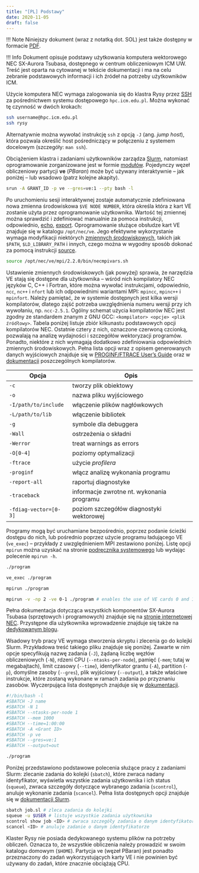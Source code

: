 ```yaml
---
title: "[PL] Podstawy"
date: 2020-11-05
draft: false
---
```


<!-- <Last revision: 2020-11-05 by M. Hermanowicz <m.hermanowicz@icm.edu.pl> -->

!!! Note
    Niniejszy dokument (wraz z notatką dot. SOL) jest także dostępny w
    formacie [PDF][pl_nec_tsubasa_pdf].

[pl_nec_tsubasa_pdf]: ./pdf/pl_nec_tsubasa.pdf

!!! Info
    Dokument opisuje podstawy użytkowania komputera wektorowego NEC
    SX-Aurora Tsubasa, dostępnego w centrum obliczeniowym ICM
    UW. Treść jest oparta na cytowanej w tekście dokumentacji i ma na
    celu zebranie podstawowych informacji i ich źródeł na potrzeby
    użytkowników ICM.


Użycie komputera NEC wymaga zalogowania się do klastra Rysy przez
[SSH] za pośrednictwem systemu dostępowego `hpc.icm.edu.pl`. Można
wykonać tę czynność w dwóch krokach:

[SSH]: https://en.wikipedia.org/wiki/Secure_Shell

```.sh
ssh username@hpc.icm.edu.pl
ssh rysy
```

Alternatywnie można wywołać instrukcję `ssh` z opcją `-J` (ang. *jump
host*), która pozwala określić host pośredniczący w połączeniu z
systemem docelowym (szczegóły: `man ssh`).

Obciążeniem klastra i zadaniami użytkowników zarządza [Slurm],
natomiast oprogramowanie zorganizowane jest w formie
[modułów]. Pojedynczy węzeł obliczeniowy partycji **ve** (*PBaran*) może być
używany interaktywnie – jak poniżej – lub wsadowo (patrz kolejne
akapity).


[Slurm]: https://slurm.schedmd.com/overview.html
[modułów]: https://modules.readthedocs.io/en/latest

```.sh
srun -A GRANT_ID -p ve --gres=ve:1 --pty bash -l
```

Po uruchomieniu sesji interaktywnej zostaje automatycznie zdefiniowana
nowa zmienna środowiskowa `$VE NODE NUMBER`, która określa która z
kart VE zostanie użyta przez oprogramowanie użytkownika.  Wartość tej
zmiennej można sprawdzić i zdefiniować manualnie za pomoca instrukcji,
odpowiednio, [echo], [export]. Oprogramowanie służące obsłudze kart VE
znajduje się w katalogu `/opt/nec/ve`. Jego efektywne wykorzystanie
wymaga modyfikacji niektórych [zmiennych środowiskowych], takich jak
`$PATH`, `$LD_LIBRARY_PATH` i innych, czego można w wygodny sposób dokonać
za pomocą instrukcji [source].

```.sh
source /opt/nec/ve/mpi/2.2.0/bin/necmpivars.sh
```

[echo]: https://en.wikipedia.org/wiki/Echo_(command)
[export]: https://ss64.com/bash/export.html
[zmiennych środowiskowych]: https://en.wikipedia.org/wiki/Environment_variable
[source]: https://ss64.com/bash/source.html


Ustawienie zmiennych środowiskowych (jak powyżej) sprawia, że
narzędzia VE stają się dostępne dla użytkownika – wśród nich
kompilatory NEC języków C, C++ i Fortran, które można wywołać
instrukcjami, odpowiednio, `ncc`, `nc++` i `nfort` lub ich
odpowiednimi wariantami MPI: `mpincc`, `mpinc++` i `mpinfort`.  Należy
pamiętać, że w systemie dostępnych jest kilka wersji kompilatorów,
dlatego zajść potrzeba uwzględnienia numeru wersji przy ich wywołaniu,
np. `ncc-2.5.1`. Ogólny schemat użycia kompilatorów NEC jest zgodny ze
standardem znanym z GNU GCC: `<kompilator> <opcje> <plik
źródłowy>`. Tabela poniżej listuje zbiór kilkunastu podstawowych opcji
kompilatorów NEC. Ostatnie cztery z nich, oznaczone czerwoną czcionką,
pozwalają na analizę wydajności i szczegółów wektoryzacji
programów. Ponadto, niektóre z nich wymagają dodatkowo zdefiniowania
odpowiednich zmiennych środowiskowych. Pełna lista opcji wraz z opisem
generowanych danych wyjściowych znajduje się w [PROGINF/FTRACE User’s
Guide] oraz w [dokumentacji][necdoc] poszczególnych kompilatorów.

[necdoc]: https://www.hpc.nec/documents/
[PROGINF/FTRACE User’s Guide]: https://www.hpc.nec/documents/sdk/pdfs/g2at03e-PROGINF_FTRACE_User_Guide_en.pdf

| Opcja	                |  Opis	                                   |
|-----------------------|------------------------------------------|
| `-c`                  |  tworzy plik obiektowy                   |
| `-o`                  |  nazwa pliku wyjściowego                 |
| `-I/path/to/include`  |  włączenie plików nagłówkowych           |
| `-L/path/to/lib`      |  włączenie bibliotek                     |
| `-g`                  |  symbole dla debuggera                   |
| `-Wall`               |  ostrzeżenia o składni                   |
| `-Werror`             |  treat warnings as errors                |
| `-O[0-4]`             |  poziomy optymalizacji                   |
| `-ftrace`             |  użycie *profilera*                      |
| `-proginf`            |  włącz analizę wykonania programu        |
| `-report-all`         |  raportuj diagnostyke                    |
| `-traceback`          |  informacje zwrotne nt. wykonania programu |
| `-fdiag-vector=[0-3]` |  poziom szczegółów diagnostyki wektorowej |


Programy mogą być uruchamiane bezpośrednio, poprzez podanie ścieżki
dostępu do nich, lub pośrednio poprzez użycie programu ładującego VE
(`ve_exec`) – przykłady z uwzględnieniem MPI zestawiono poniżej. Listę
opcji `mpirun` można uzyskać na stronie [podręcznika
systemowego][manmpirun] lub wydając polecenie `mpirun -h`.


```.sh
./program
```

```.sh
ve_exec ./program
```

```.sh
mpirun ./program
```

```.sh
mpirun -v -np 2 -ve 0-1 ./program # enables the use of VE cards 0 and 1
```

Pełna dokumentacja dotycząca wszystkich komponentów SX-Aurora Tsubasa
(sprzętowych i programowych) znajduje się na [stronie internetowej
NEC][necdoc]. Przystępne dla użytkownika wprowadzenie znajduje się
także na [dedykowanym blogu][necblog].


[manmpirun]: https://www.open-mpi.org/doc/v4.0/man1/mpirun.1.php

[necblog]: https://sx-aurora.github.io/posts/VE-first-steps

Wsadowy tryb pracy VE wymaga stworzenia skryptu i zlecenia go do
kolejki Slurm. Przykładowa treść takiego pliku znajduje się
poniżej. Zawarte w nim opcje specyfikują nazwę zadania (`-J`), żądaną
liczbę węzłów obliczeniowych (`-N`), rdzeni CPU (`--ntasks-per-node`),
pamięć (`-mem`; tutaj w megabajtach), limit czasowy (`--time`),
identyfikator grantu (`-A`), partition (`-p`), domyślne zasoby
(`--gres`), plik wyjściowy (`--output`), a także właściwe instrukcje,
które zostaną wykonane w ramach zadania po przyznaniu
zasobów. Wyczerpująca lista dostępnych znajduje się w
[dokumentacji][slurmdoc].

[slurmdoc]: https://slurm.schedmd.com/documentation.html


```.sh
#!/bin/bash -l
#SBATCH -J name
#SBATCH -N 1
#SBATCH --ntasks-per-node 1
#SBATCH --mem 1000
#SBATCH --time=1:00:00
#SBATCH -A <Grant ID>
#SBATCH -p ve
#SBATCH --gres=ve:1
#SBATCH --output=out

./program
```

Poniżej przedstawiono podstawowe polecenia służące pracy z zadaniami
Slurm: zlecanie zadania do kolejki (`sbatch`), które zwraca nadany
identyfikator, wyświetla wszystkie zadania użytkownika i ich status
(`squeue`), zwraca szczegóły dotyczące wybranego zadania (`scontrol`),
anuluje wykonanie zadania (`scancel`). Pełna lista dostępnych opcji
znajduje się w [dokumentacji Slurm][slurmdoc].

```.sh
sbatch job.sl # zleca zadania do kolejki
squeue -u $USER # listuje wszystkie zadania użytkownika
scontrol show job <ID> # zwraca szczegóły zadania o danym identyfikatorze
scancel <ID> # anuluje zadanie o danym identyfikatorze
```

Klaster Rysy nie posiada dedykowanego systemu plików na potrzeby
obliczeń. Oznacza to, że wszystkie obliczenia należy prowadzić w swoim
katalogu domowym (`$HOME`). Partycja ve (węzeł PBaran) jest ponadto
przeznaczony do zadań wykorzystujących karty VE i nie powinien być
używany do zadań, które znacznie obciążają CPU.

